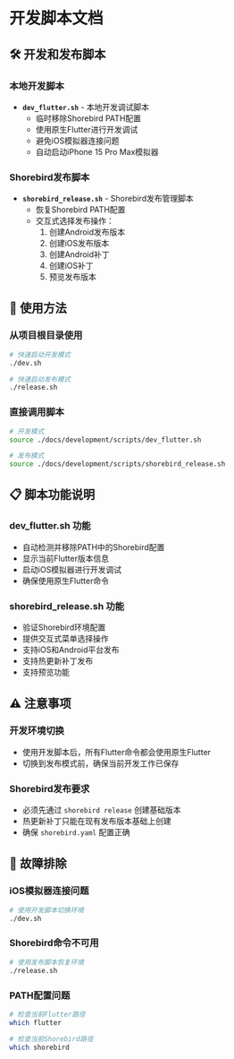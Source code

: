 # 开发脚本文档

## 🛠️ 开发和发布脚本

### 本地开发脚本
- **`dev_flutter.sh`** - 本地开发调试脚本
  - 临时移除Shorebird PATH配置
  - 使用原生Flutter进行开发调试
  - 避免iOS模拟器连接问题
  - 自动启动iPhone 15 Pro Max模拟器

### Shorebird发布脚本
- **`shorebird_release.sh`** - Shorebird发布管理脚本
  - 恢复Shorebird PATH配置
  - 交互式选择发布操作：
    1. 创建Android发布版本
    2. 创建iOS发布版本
    3. 创建Android补丁
    4. 创建iOS补丁
    5. 预览发布版本

## 🚀 使用方法

### 从项目根目录使用
```bash
# 快速启动开发模式
./dev.sh

# 快速启动发布模式
./release.sh
```

### 直接调用脚本
```bash
# 开发模式
source ./docs/development/scripts/dev_flutter.sh

# 发布模式
source ./docs/development/scripts/shorebird_release.sh
```

## 📋 脚本功能说明

### dev_flutter.sh 功能
- 自动检测并移除PATH中的Shorebird配置
- 显示当前Flutter版本信息
- 启动iOS模拟器进行开发调试
- 确保使用原生Flutter命令

### shorebird_release.sh 功能
- 验证Shorebird环境配置
- 提供交互式菜单选择操作
- 支持iOS和Android平台发布
- 支持热更新补丁发布
- 支持预览功能

## ⚠️ 注意事项

### 开发环境切换
- 使用开发脚本后，所有Flutter命令都会使用原生Flutter
- 切换到发布模式前，确保当前开发工作已保存

### Shorebird发布要求
- 必须先通过 `shorebird release` 创建基础版本
- 热更新补丁只能在现有发布版本基础上创建
- 确保 `shorebird.yaml` 配置正确

## 🔧 故障排除

### iOS模拟器连接问题
```bash
# 使用开发脚本切换环境
./dev.sh
```

### Shorebird命令不可用
```bash
# 使用发布脚本恢复环境
./release.sh
```

### PATH配置问题
```bash
# 检查当前Flutter路径
which flutter

# 检查当前Shorebird路径
which shorebird
```